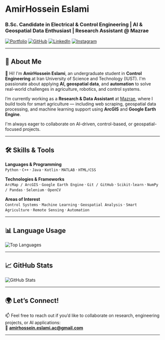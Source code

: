 # AmirHossein Eslami
### B.Sc. Candidate in Electrical & Control Engineering | AI & Geospatial Data Enthusiast | Research Assistant @ Mazrae

[![Portfolio](https://img.shields.io/badge/Portfolio-About.me-blue)](https://about.me/amirhosseineslami)
[![GitHub](https://img.shields.io/badge/GitHub-amirhosseineslami-181717?logo=github)](https://github.com/amirhosseineslami)
[![LinkedIn](https://img.shields.io/badge/LinkedIn-Amir%20Hossein%20Eslami-blue?logo=linkedin)](https://www.linkedin.com/in/amir-hossein-eslami)
[![Instagram](https://img.shields.io/badge/Instagram-@ilestAmir-E4405F?logo=instagram&logoColor=white)](https://www.instagram.com/Amir_EslamL)

---

## 🚀 About Me

👋 Hi! I'm **AmirHossein Eslami**, an undergraduate student in **Control Engineering** at Iran University of Science and Technology (IUST). I'm passionate about applying **AI, geospatial data**, and **automation** to solve real-world challenges in agriculture, robotics, and control systems.

I’m currently working as a **Research & Data Assistant** at [Mazrae](https://mazraeapp.com), where I build tools for smart agriculture — including web scraping, geospatial data processing, and machine learning support using **ArcGIS** and **Google Earth Engine**.

I'm always eager to collaborate on AI-driven, control-based, or geospatial-focused projects.

---

## 🛠️ Skills & Tools

**Languages & Programming**  
`Python` · `C++` · `Java` · `Kotlin` · `MATLAB` · `HTML/CSS`

**Technologies & Frameworks**  
`ArcMap / ArcGIS` · `Google Earth Engine` · `Git / GitHub` · `Scikit-learn` · `NumPy / Pandas` · `Selenium` · `OpenCV`

**Areas of Interest**  
`Control Systems` · `Machine Learning` · `Geospatial Analysis` · `Smart Agriculture` · `Remote Sensing` · `Automation`

---

## 📊 Language Usage

![Top Languages](https://github-readme-stats.vercel.app/api/top-langs/?username=amirhosseineslami&layout=compact&langs_count=6&theme=radical)

---

## 📈 GitHub Stats

![GitHub Stats](https://github-readme-stats.vercel.app/api?username=amirhosseineslami&show_icons=true&theme=radical)

---

## 🌍 Let’s Connect!

📫 Feel free to reach out if you’d like to collaborate on research, engineering projects, or AI applications:  
📧 **amirhossein.eslami.ac@gmail.com**

---
